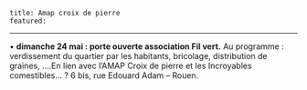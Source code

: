 	title: Amap croix de pierre
	featured:
---

•	**dimanche 24 mai : porte ouverte association Fil vert.** Au programme :  verdissement du quartier par les habitants, bricolage, distribution de graines, ….En lien avec l’AMAP Croix de pierre et les Incroyables comestibles… ? 6 bis, rue Edouard Adam – Rouen.
  
